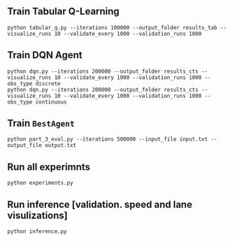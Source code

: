 
## Train Tabular Q-Learning
```
python tabular_q.py --iterations 100000 --output_folder results_tab --visualize_runs 10 --validate_every 1000 --validation_runs 1000
```
## Train DQN Agent
```
python dqn.py --iterations 200000 --output_folder results_cts --visualize_runs 10 --validate_every 1000 --validation_runs 1000 --obs_type discrete
python dqn.py --iterations 200000 --output_folder results_cts --visualize_runs 10 --validate_every 1000 --validation_runs 1000 --obs_type continuous
```

## Train `BestAgent`
```
python part_3_eval.py --iterations 500000 --input_file input.txt --output_file output.txt
```
## Run all experimnts
```
python experiments.py
```

## Run inference [validation. speed and lane visulizations]
```
python inference.py
```
